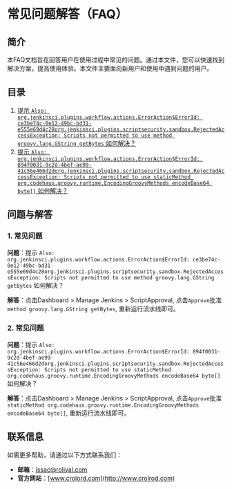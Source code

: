 # 常见问题解答（FAQ）

## 简介

本FAQ文档旨在回答用户在使用过程中常见的问题。通过本文件，您可以快速找到解决方案，提高使用体验。本文件主要面向新用户和使用中遇到问题的用户。

## 目录

1. [提示 `Also: org.jenkinsci.plugins.workflow.actions.ErrorAction$ErrorId: ce3be74c-0e12-49bc-bd31-e555e69d4c28org.jenkinsci.plugins.scriptsecurity.sandbox.RejectedAccessException: Scripts not permitted to use method groovy.lang.GString getBytes` 如何解决？](#1-常见问题)
2. [提示 `Also: org.jenkinsci.plugins.workflow.actions.ErrorAction$ErrorId: 894f0031-9c2d-4bef-ae99-41c56e466d2dorg.jenkinsci.plugins.scriptsecurity.sandbox.RejectedAccessException: Scripts not permitted to use staticMethod org.codehaus.groovy.runtime.EncodingGroovyMethods encodeBase64 byte[]` 如何解决？](#2-常见问题)

## 问题与解答

### 1. 常见问题

**问题**：提示 `Also: org.jenkinsci.plugins.workflow.actions.ErrorAction$ErrorId: ce3be74c-0e12-49bc-bd31-e555e69d4c28org.jenkinsci.plugins.scriptsecurity.sandbox.RejectedAccessException: Scripts not permitted to use method groovy.lang.GString getBytes` 如何解决？

**解答**：点击Dashboard > Manage Jenkins > ScriptApproval, 点击`Approve`批准`method groovy.lang.GString getBytes`, 重新运行流水线即可。

### 2. 常见问题

**问题**：提示 `Also: org.jenkinsci.plugins.workflow.actions.ErrorAction$ErrorId: 894f0031-9c2d-4bef-ae99-41c56e466d2dorg.jenkinsci.plugins.scriptsecurity.sandbox.RejectedAccessException: Scripts not permitted to use staticMethod org.codehaus.groovy.runtime.EncodingGroovyMethods encodeBase64 byte[]` 如何解决？

**解答**：点击Dashboard > Manage Jenkins > ScriptApproval, 点击`Approve`批准`staticMethod org.codehaus.groovy.runtime.EncodingGroovyMethods encodeBase64 byte[]`, 重新运行流水线即可。

## 联系信息

如需更多帮助，请通过以下方式联系我们：
- **邮箱**：issac@roliyal.com
- **官方网站**：[www.crolord.com](http://www.crolrod.com)
